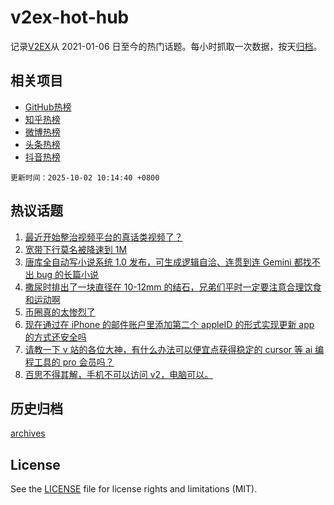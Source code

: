 # v2ex-hot-hub

 记录[V2EX](https://www.v2ex.com/)从 2021-01-06 日至今的热门话题。每小时抓取一次数据，按天[归档](archives)。
 
 ## 相关项目

- [GitHub热榜](https://github.com/lonnyzhang423/github-hot-hub)
- [知乎热榜](https://github.com/lonnyzhang423/zhihu-hot-hub)
- [微博热榜](https://github.com/lonnyzhang423/weibo-hot-hub)
- [头条热榜](https://github.com/lonnyzhang423/toutiao-hot-hub)
- [抖音热榜](https://github.com/lonnyzhang423/douyin-hot-hub)


 `更新时间：2025-10-02 10:14:40 +0800`

## 热议话题

1. [最近开始整治视频平台的真话类视频了？](https://www.v2ex.com/t/1163081)
1. [宽带下行莫名被降速到 1M](https://www.v2ex.com/t/1163070)
1. [唐库全自动写小说系统 1.0 发布，可生成逻辑自洽、连贯到连 Gemini 都找不出 bug 的长篇小说](https://www.v2ex.com/t/1163009)
1. [撒尿时排出了一块直径在 10-12mm 的结石，兄弟们平时一定要注意合理饮食和运动啊](https://www.v2ex.com/t/1163103)
1. [币圈真的太惨烈了](https://www.v2ex.com/t/1163025)
1. [现在通过在 iPhone 的邮件账户里添加第二个 appleID 的形式实现更新 app 的方式还安全吗](https://www.v2ex.com/t/1163028)
1. [请教一下 v 站的各位大神，有什么办法可以便宜点获得稳定的 cursor 等 ai 编程工具的 pro 会员吗？](https://www.v2ex.com/t/1163030)
1. [百思不得其解，手机不可以访问 v2，电脑可以。](https://www.v2ex.com/t/1163012)

## 历史归档

[archives](archives)

## License

See the [LICENSE](LICENSE) file for license rights and limitations (MIT).
